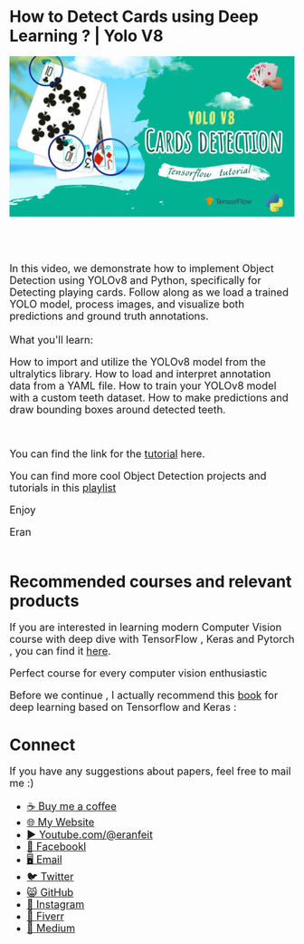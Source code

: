 # How to Detect Cards using Deep Learning ? | Yolo V8
<p align="center">
  <img width="800" src="Cards detection.png" "image">
</p>

##
<br/><br/> 

<font size= "4" >
In this video, we demonstrate how to implement Object Detection using YOLOv8 and Python, specifically for Detecting playing cards. 
Follow along as we load a trained YOLO model, process images, and visualize both predictions and ground truth annotations.
<br/><br/> 
What you'll learn:

How to import and utilize the YOLOv8 model from the ultralytics library.
How to load and interpret annotation data from a YAML file.
How to train your YOLOv8 model with a custom teeth dataset.
How to make predictions and draw bounding boxes around detected teeth.

<br/>

You can find the link for the [tutorial](https://youtu.be/lw6tn3nHaj8) here. 

You can find more cool Object Detection projects and tutorials in this  [playlist](https://www.youtube.com/playlist?list=PLdkryDe59y4bXa-1wOEAF4KljIMamhWd0)


Enjoy

Eran
<br/><br/> 

</font>

# Recommended courses and relevant products 
<font size= "4" >

If you are interested in learning modern Computer Vision course with deep dive with TensorFlow , Keras and Pytorch , you can find it [here](http://bit.ly/3HeDy1V).

Perfect course for every computer vision enthusiastic

Before we continue , I actually recommend this [book](https://amzn.to/3STWZ2N) for deep learning based on Tensorflow and Keras : 



</font>

# Connect

<font size= "4" >
If you have any suggestions about papers, feel free to mail me :)

- [☕ Buy me a coffee](https://ko-fi.com/eranfeit)
- [🌐 My Website](https://eranfeit.net)
- [▶️ Youtube.com/@eranfeit](https://www.youtube.com/channel/UCTiWJJhaH6BviSWKLJUM9sg)
- [🐙 Facebookl](https://www.facebook.com/groups/3080601358933585)
- [🖥️ Email](mailto:feitgemel@gmail.com)
- [🐦 Twitter](https://twitter.com/eran_feit )
- [😸 GitHub](https://github.com/feitgemel)
- [📸 Instagram](https://www.instagram.com/eran_feit/)
- [🤝 Fiverr ](https://www.fiverr.com/s/mB3Pbb)
- [📝 Medium ](https://medium.com/@feitgemel)


</font>


